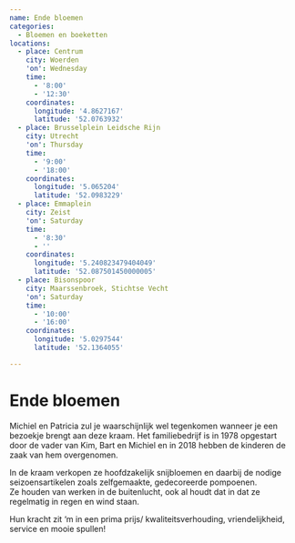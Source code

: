 ```yaml
---
name: Ende bloemen
categories:
  - Bloemen en boeketten
locations:
  - place: Centrum
    city: Woerden
    'on': Wednesday
    time:
      - '8:00'
      - '12:30'
    coordinates:
      longitude: '4.8627167'
      latitude: '52.0763932'
  - place: Brusselplein Leidsche Rijn
    city: Utrecht
    'on': Thursday
    time:
      - '9:00'
      - '18:00'
    coordinates:
      longitude: '5.065204'
      latitude: '52.0983229'
  - place: Emmaplein
    city: Zeist
    'on': Saturday
    time:
      - '8:30'
      - ''
    coordinates:
      longitude: '5.240823479404049'
      latitude: '52.087501450000005'
  - place: Bisonspoor
    city: Maarssenbroek, Stichtse Vecht
    'on': Saturday
    time:
      - '10:00'
      - '16:00'
    coordinates:
      longitude: '5.0297544'
      latitude: '52.1364055'

---
```


# Ende bloemen

Michiel en Patricia zul je waarschijnlijk wel tegenkomen wanneer je een bezoekje brengt aan deze kraam. Het familiebedrijf is in 1978 opgestart door de vader van Kim, Bart en Michiel en in 2018 hebben de kinderen de zaak van hem overgenomen.

In de kraam verkopen ze hoofdzakelijk snijbloemen en daarbij de nodige seizoensartikelen zoals zelfgemaakte, gedecoreerde pompoenen. Ze houden van werken in de buitenlucht, ook al houdt dat in dat ze regelmatig in regen en wind staan.

Hun kracht zit ‘m in een prima prijs/ kwaliteitsverhouding, vriendelijkheid, service en mooie spullen!
